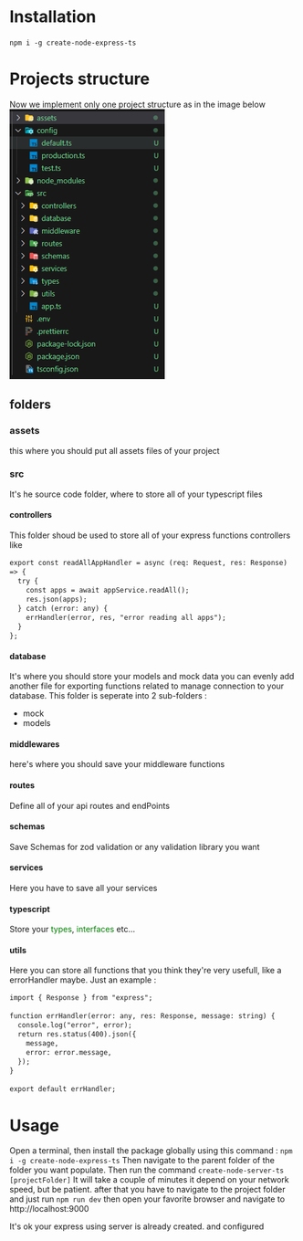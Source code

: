 # Installation

`npm i -g create-node-express-ts`

# Projects structure

Now we implement only one project structure as in the image below<br/>
![img](./assets/Capture.PNG)

## folders

### assets

this where you should put all assets files of your project

### src

It's he source code folder, where to store all of your typescript files

#### controllers

This folder shoud be used to store all of your express functions controllers like

```
export const readAllAppHandler = async (req: Request, res: Response) => {
  try {
    const apps = await appService.readAll();
    res.json(apps);
  } catch (error: any) {
    errHandler(error, res, "error reading all apps");
  }
};

```
#### database
It's where you should store your models and mock data
you can evenly add another file for exporting functions related to manage connection to your database. This folder is seperate into 2 sub-folders : 
- mock
- models

#### middlewares
here's where you should save your middleware functions

#### routes
Define all of your api routes and endPoints

#### schemas
Save Schemas for zod validation or any validation library you want

#### services
Here you have to save all your services

#### typescript
Store your <span style="color:green;">types</span>, <span style="color:green;">interfaces</span> etc...

#### utils
Here you can store all functions that you think they're very usefull, like a errorHandler maybe. Just an example : 

```
import { Response } from "express";

function errHandler(error: any, res: Response, message: string) {
  console.log("error", error);
  return res.status(400).json({
    message,
    error: error.message,
  });
}

export default errHandler;
```

# Usage

Open a terminal, then install the package globally using this command : `npm i -g create-node-express-ts`
Then navigate to the parent folder of the folder you want populate.
Then run the command `create-node-server-ts [projectFolder]`
It will take a couple of minutes it depend on your network speed, but be patient.
after that you have to navigate to the project folder and just run `npm run dev`
then open your favorite browser and navigate to http://localhost:9000

It's ok your express using server is already created. and configured

